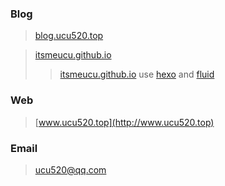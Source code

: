### Blog
> [blog.ucu520.top](http://blog.ucu520.top)

> [itsmeucu.github.io](https://itsmeucu.github.io/)
> > [itsmeucu.github.io](https://itsmeucu.github.io/) use [hexo](https://hexo.io/) and [fluid](https://hexo.fluid-dev.com/docs/guide/)


### Web
> [www.ucu520.top](http://www.ucu520.top)

###  Email
> ucu520@qq.com

